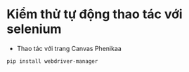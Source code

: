 # Kiểm thử tự động thao tác với selenium
- Thao tác với trang Canvas Phenikaa
```
pip install webdriver-manager
```
